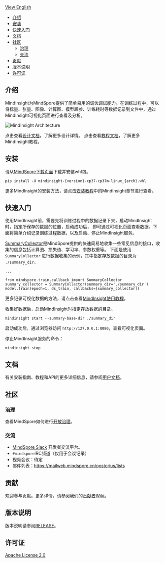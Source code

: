 [View English](./README.md)

- [介绍](#介绍)
- [安装](#安装)
- [快速入门](#快速入门)
- [文档](#文档)
- [社区](#社区)
    - [治理](#治理)
    - [交流](#交流)
- [贡献](#贡献)
- [版本说明](#版本说明)
- [许可证](#许可证)

## 介绍
MindInsight为MindSpore提供了简单易用的调优调试能力。在训练过程中，可以将标量、张量、图像、计算图、模型超参、训练耗时等数据记录到文件中，通过MindInsight可视化页面进行查看及分析。

![MindInsight Architecture](docs/arch.png)

点击查看[设计文档](https://www.mindspore.cn/doc/note/zh-CN/master/design/overall.html)，了解更多设计详情。
点击查看[教程文档](https://www.mindspore.cn/tutorial/training/zh-CN/master/advanced_use/visualization_tutorials.html)，了解更多MindInsight教程。

## 安装
请从[MindSpore下载页面](https://www.mindspore.cn/versions)下载并安装whl包。

```
pip install -U mindinsight-{version}-cp37-cp37m-linux_{arch}.whl
```

更多MindInsight的安装方法，请点击[安装教程](https://www.mindspore.cn/install/)中的MindInsight章节进行查看。

## 快速入门
使用MindInsight前，需要先将训练过程中的数据记录下来，启动MindInsight时，指定所保存的数据的位置，启动成功后，
即可通过可视化页面查看数据。下面将简单介绍记录训练过程数据，以及启动、停止MindInsight服务。

[SummaryCollector](https://www.mindspore.cn/doc/api_python/zh-CN/master/mindspore/mindspore.train.html#mindspore.train.callback.SummaryCollector)是MindSpore提供的快速简易地收集一些常见信息的接口，收集的信息包括计算图、损失值、学习率、参数权重等。
下面是使用 `SummaryCollector` 进行数据收集的示例，其中指定存放数据的目录为 `./summary_dir`。
```
...

from mindspore.train.callback import SummaryCollector
summary_collector = SummaryCollector(summary_dir='./summary_dir')
model.train(epoch=1, ds_train, callbacks=[summary_collector])
```

更多记录可视化数据的方法，请点击查看[MindInsight使用教程](https://www.mindspore.cn/tutorial/training/zh-CN/master/advanced_use/visualization_tutorials.html)。

收集好数据后，启动MindInsight时指定存放数据的目录。
```
mindinsight start --summary-base-dir ./summary_dir
```

启动成功后，通过浏览器访问 `http://127.0.0.1:8080`，查看可视化页面。

停止MindInsight服务的命令：
```
mindinsight stop
```

## 文档
有关安装指南、教程和API的更多详细信息，请参阅[用户文档](https://gitee.com/mindspore/docs)。

## 社区
### 治理
查看MindSpore如何进行[开放治理](https://gitee.com/mindspore/community/blob/master/governance.md)。

### 交流
- [MindSpore Slack](https://join.slack.com/t/mindspore/shared_invite/zt-dgk65rli-3ex4xvS4wHX7UDmsQmfu8w) 开发者交流平台。
- `#mindspore`IRC频道（仅用于会议记录）
- 视频会议：待定
- 邮件列表：<https://mailweb.mindspore.cn/postorius/lists>

## 贡献
欢迎参与贡献。更多详情，请参阅我们的[贡献者Wiki](https://gitee.com/mindspore/mindspore/blob/master/CONTRIBUTING.md)。

## 版本说明
版本说明请参阅[RELEASE](RELEASE.md)。

## 许可证
[Apache License 2.0](LICENSE)
